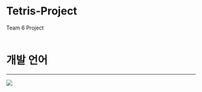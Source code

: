 # Tetris-Project
Team 6 Project
<br/><br/>

<h1>개발 언어</h1>
<hr/>
<img src="https://img.shields.io/badge/파이썬-3776AB?style=flat-square&logo=Python&logoColor=white"/>
